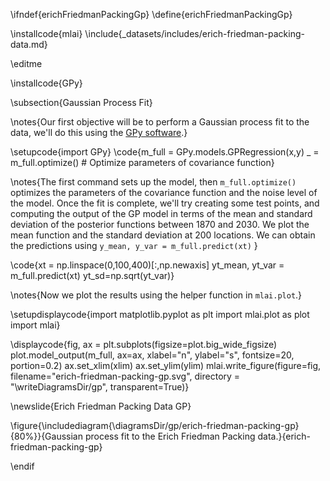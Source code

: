 \ifndef{erichFriedmanPackingGp}
\define{erichFriedmanPackingGp}

\installcode{mlai}
\include{_datasets/includes/erich-friedman-packing-data.md}

\editme

\installcode{GPy}

\subsection{Gaussian Process Fit}

\notes{Our first objective will be to perform a Gaussian process fit to the data, we'll do this using the [GPy software](https://github.com/SheffieldML/GPy).}

\setupcode{import GPy}
\code{m_full = GPy.models.GPRegression(x,y)
_ = m_full.optimize() # Optimize parameters of covariance function}

\notes{The first command sets up the model, then `m_full.optimize()`
optimizes the parameters of the covariance function and the noise level of the model. Once the fit is complete, we'll try creating some test points, and computing the output of the GP model in terms of the mean and standard deviation of the posterior functions between 1870 and 2030. We plot the mean function and the standard deviation at 200 locations. We can obtain the predictions using
`y_mean, y_var = m_full.predict(xt)`
}

\code{xt = np.linspace(0,100,400)[:,np.newaxis]
yt_mean, yt_var = m_full.predict(xt)
yt_sd=np.sqrt(yt_var)}

\notes{Now we plot the results using the helper function in `mlai.plot`.}

\setupdisplaycode{import matplotlib.pyplot as plt
import mlai.plot as plot
import mlai}

\displaycode{fig, ax = plt.subplots(figsize=plot.big_wide_figsize)
plot.model_output(m_full, ax=ax,  xlabel="n", ylabel="s", fontsize=20, portion=0.2)
ax.set_xlim(xlim)
ax.set_ylim(ylim)
mlai.write_figure(figure=fig,
                  filename="erich-friedman-packing-gp.svg", 
                  directory = "\writeDiagramsDir/gp",
                  transparent=True)}

\newslide{Erich Friedman Packing Data GP}

\figure{\includediagram{\diagramsDir/gp/erich-friedman-packing-gp}{80%}}{Gaussian process fit to the Erich Friedman Packing data.}{erich-friedman-packing-gp}



\endif

